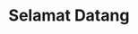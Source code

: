 ---
layout: default
permalink: /
title: Selamat Datang
description: "Catatan Iseng Anak Akuntansi."
tags: [novay, ayu, laravel, jekyll, php, xampp, website, portofolio, html, tips, tricks, trik, tutorial]
---